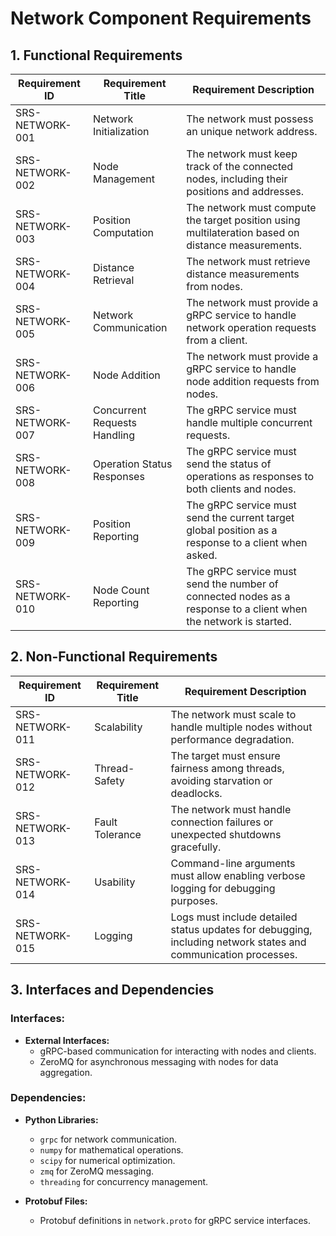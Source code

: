 
# Network Component Requirements

## 1. Functional Requirements

| Requirement ID  | Requirement Title            | Requirement Description                                                                                         |
|-----------------|------------------------------|-----------------------------------------------------------------------------------------------------------------|
| SRS-NETWORK-001 | Network Initialization       | The network must possess an unique network address.                                                             |
| SRS-NETWORK-002 | Node Management              | The network must keep track of the connected nodes, including their positions and addresses.                    |
| SRS-NETWORK-003 | Position Computation         | The network must compute the target position using multilateration based on distance measurements.              |
| SRS-NETWORK-004 | Distance Retrieval           | The network must retrieve distance measurements from nodes.                                                     |
| SRS-NETWORK-005 | Network Communication        | The network must provide a gRPC service to handle network operation requests from a client.                     |
| SRS-NETWORK-006 | Node Addition                | The network must provide a gRPC service to handle node addition requests from nodes.                            |
| SRS-NETWORK-007 | Concurrent Requests Handling | The gRPC service must handle multiple concurrent requests.                                                      |
| SRS-NETWORK-008 | Operation Status Responses   | The gRPC service must send the status of operations as responses to both clients and nodes.                     |
| SRS-NETWORK-009 | Position Reporting           | The gRPC service must send the current target global position as a response to a client when asked.             |
| SRS-NETWORK-010 | Node Count Reporting         | The gRPC service must send the number of connected nodes as a response to a client when the network is started. |

## 2. Non-Functional Requirements

| Requirement ID  | Requirement Title | Requirement Description                                                                                        |
|-----------------|-------------------|----------------------------------------------------------------------------------------------------------------|
| SRS-NETWORK-011 | Scalability       | The network must scale to handle multiple nodes without performance degradation.                               |
| SRS-NETWORK-012 | Thread-Safety     | The target must ensure fairness among threads, avoiding starvation or deadlocks.                               |
| SRS-NETWORK-013 | Fault Tolerance   | The network must handle connection failures or unexpected shutdowns gracefully.                                |
| SRS-NETWORK-014 | Usability         | Command-line arguments must allow enabling verbose logging for debugging purposes.                             |
| SRS-NETWORK-015 | Logging           | Logs must include detailed status updates for debugging, including network states and communication processes. |

## 3. Interfaces and Dependencies

### Interfaces:

- **External Interfaces:**
  - gRPC-based communication for interacting with nodes and clients.
  - ZeroMQ for asynchronous messaging with nodes for data aggregation.

### Dependencies:
- **Python Libraries:**
  - `grpc` for network communication.
  - `numpy` for mathematical operations.
  - `scipy` for numerical optimization.
  - `zmq` for ZeroMQ messaging.
  - `threading` for concurrency management.

- **Protobuf Files:**
  - Protobuf definitions in `network.proto` for gRPC service interfaces.
